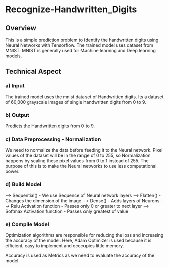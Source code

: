 # Recognize-Handwritten_Digits

## Overview

This is a simple prediction problem to identify the handwritten digits using Neural Networks with Tensorflow. The trained model uses dataset from MNIST. MNIST is generally used for Machine learning and Deep learning models.

## Technical Aspect

### a) Input
The trained model uses the mnist dataset of Handwritten digits. Its a dataset of 60,000 grayscale images of single handwritten digits from 0 to 9.

### b) Output
Predicts the Handwritten digits from 0 to 9.

### c) Data Preprocessing - Normalization
We need to normalize the data before feeding it to the Neural network. Pixel values of the dataset will be in the range of 0 to 255, so Normalization happens by scaling these pixel values from 0 to 1 instead of 255. The purpose of this is to make the Neural networks to use less computational power.

### d) Build Model

--> Sequential() - We use Sequence of Neural network layers
--> Flatten() - Changes the dimension of the image
--> Dense() - Adds layers of Neurons
--> Relu Activation function - Passes only 0 or greater to next layer
--> Softmax Activation function - Passes only greatest of value

### e) Compile Model
Optimization algorithms are responsible for reducing the loss and increasing the accuracy of the model.
Here, Adam Optimizer is used because it is efficient, easy to implement and occcupies little memory.

Accuracy is used as Metrics as we need to evaluate the accuracy of the model.



